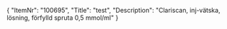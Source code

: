 {
  "ItemNr": "100695",
  "Title": "test",
  "Description": "Clariscan, inj-vätska, lösning, förfylld spruta 0,5 mmol/ml"
}